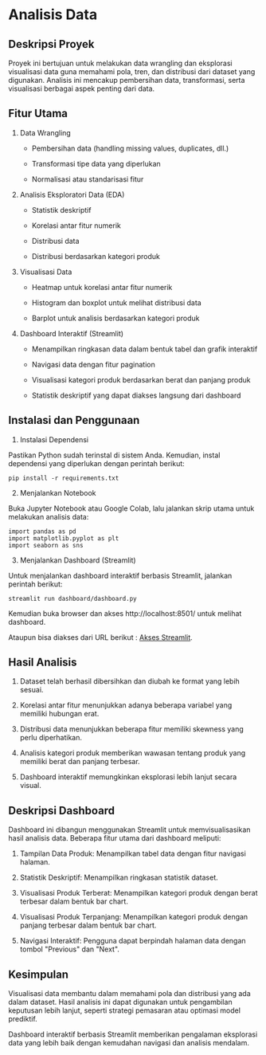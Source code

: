 # Analisis Data 

## Deskripsi Proyek

Proyek ini bertujuan untuk melakukan data wrangling dan eksplorasi visualisasi data guna memahami pola, tren, dan distribusi dari dataset yang digunakan. Analisis ini mencakup pembersihan data, transformasi, serta visualisasi berbagai aspek penting dari data.

## Fitur Utama

1. Data Wrangling

   - Pembersihan data (handling missing values, duplicates, dll.)

   - Transformasi tipe data yang diperlukan

   - Normalisasi atau standarisasi fitur

2. Analisis Eksploratori Data (EDA)

   - Statistik deskriptif

   - Korelasi antar fitur numerik

   - Distribusi data

   - Distribusi berdasarkan kategori produk

3. Visualisasi Data

   - Heatmap untuk korelasi antar fitur numerik

   - Histogram dan boxplot untuk melihat distribusi data

   - Barplot untuk analisis berdasarkan kategori produk

4. Dashboard Interaktif (Streamlit)

   - Menampilkan ringkasan data dalam bentuk tabel dan grafik interaktif

   - Navigasi data dengan fitur pagination

   - Visualisasi kategori produk berdasarkan berat dan panjang produk

   - Statistik deskriptif yang dapat diakses langsung dari dashboard

## Instalasi dan Penggunaan

1. Instalasi Dependensi

Pastikan Python sudah terinstal di sistem Anda. Kemudian, instal dependensi yang diperlukan dengan perintah berikut:

`pip install -r requirements.txt`

2. Menjalankan Notebook

Buka Jupyter Notebook atau Google Colab, lalu jalankan skrip utama untuk melakukan analisis data:
```
import pandas as pd
import matplotlib.pyplot as plt
import seaborn as sns
```
3. Menjalankan Dashboard (Streamlit)

Untuk menjalankan dashboard interaktif berbasis Streamlit, jalankan perintah berikut:

`streamlit run dashboard/dashboard.py`

Kemudian buka browser dan akses http://localhost:8501/ untuk melihat dashboard.

Ataupun bisa diakses dari URL berikut : [Akses Streamlit](https://latihan-visualisasi-data-mkxd3axwwgpeekroy5ezbu.streamlit.app/).


## Hasil Analisis

1. Dataset telah berhasil dibersihkan dan diubah ke format yang lebih sesuai.

2. Korelasi antar fitur menunjukkan adanya beberapa variabel yang memiliki hubungan erat.

3. Distribusi data menunjukkan beberapa fitur memiliki skewness yang perlu diperhatikan.

4. Analisis kategori produk memberikan wawasan tentang produk yang memiliki berat dan panjang terbesar.

5. Dashboard interaktif memungkinkan eksplorasi lebih lanjut secara visual.

## Deskripsi Dashboard

Dashboard ini dibangun menggunakan Streamlit untuk memvisualisasikan hasil analisis data. Beberapa fitur utama dari dashboard meliputi:

1. Tampilan Data Produk: Menampilkan tabel data dengan fitur navigasi halaman.

2. Statistik Deskriptif: Menampilkan ringkasan statistik dataset.

3. Visualisasi Produk Terberat: Menampilkan kategori produk dengan berat terbesar dalam bentuk bar chart.

4. Visualisasi Produk Terpanjang: Menampilkan kategori produk dengan panjang terbesar dalam bentuk bar chart.

5. Navigasi Interaktif: Pengguna dapat berpindah halaman data dengan tombol "Previous" dan "Next".

## Kesimpulan

Visualisasi data membantu dalam memahami pola dan distribusi yang ada dalam dataset. Hasil analisis ini dapat digunakan untuk pengambilan keputusan lebih lanjut, seperti strategi pemasaran atau optimasi model prediktif.

Dashboard interaktif berbasis Streamlit memberikan pengalaman eksplorasi data yang lebih baik dengan kemudahan navigasi dan analisis mendalam.